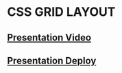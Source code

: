 # CSS GRID LAYOUT

## [Presentation Video](https://www.youtube.com/watch?v=yY2yXtdjhzU)

## [Presentation Deploy](https://ylepner.github.io/presentation-css-grid/)
